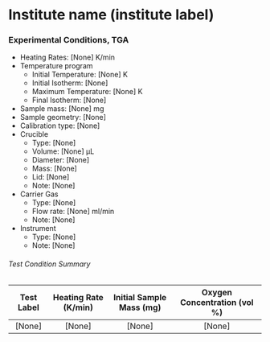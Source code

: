 # Institute name (institute label)

### Experimental Conditions, TGA

* Heating Rates: [None] K/min
* Temperature program
  - Initial Temperature: [None] K
  - Initial Isotherm: [None]
  - Maximum Temperature: [None] K
  - Final Isotherm: [None]
* Sample mass: [None] mg
* Sample geometry: [None]
* Calibration type: [None]
* Crucible
  - Type: [None]
  - Volume: [None] µL
  - Diameter: [None]
  - Mass: [None]
  - Lid: [None]
  - Note: [None]
* Carrier Gas
  - Type: [None]
  - Flow rate: [None] ml/min
  - Note: [None]
* Instrument
  - Type: [None]
  - Note: [None]

###### Test Condition Summary

| Test Label | Heating Rate (K/min) | Initial Sample Mass (mg) | Oxygen Concentration (vol %) |
|:----------:|:--------------------:|:------------------------:|:------------------------------:|
| [None] |   [None] | [None] | [None] |
